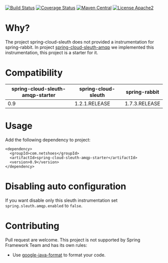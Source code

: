 [![Build Status](https://travis-ci.org/netshoes/spring-cloud-sleuth-amqp-starter.svg?branch=master)](https://travis-ci.org/netshoes/spring-cloud-sleuth-amqp-starter)
[![Coverage Status](https://coveralls.io/repos/netshoes/spring-cloud-sleuth-amqp-starter/badge.svg?branch=master&service=github)](https://coveralls.io/github/netshoes/spring-cloud-sleuth-amqp-starter?branch=master)
[![Maven Central](https://maven-badges.herokuapp.com/maven-central/com.netshoes/spring-cloud-sleuth-amqp-starter/badge.svg)](https://maven-badges.herokuapp.com/maven-central/com.netshoes/spring-cloud-sleuth-amqp-starter)
[![License Apache2](https://img.shields.io/hexpm/l/plug.svg)](http://www.apache.org/licenses/LICENSE-2.0)

# Why?
The project spring-cloud-sleuth does not provided a instrumentation for spring-rabbit. In project 
[spring-cloud-sleuth-amqp](https://github.com/netshoes/spring-cloud-sleuth-amqp) we implemented this 
instrumentation, this project is a starter for it.

# Compatibility
| spring-cloud-sleuth-amqp-starter  | spring-cloud-sleuth | spring-rabbit |
| --------------------------------- | ------------------- | ------------- |
| 0.9                               | 1.2.1.RELEASE       | 1.7.3.RELEASE |

# Usage
Add the following dependency to project:
```
<dependency>
  <groupId>com.netshoes</groupId>
  <artifactId>spring-cloud-sleuth-amqp-starter</artifactId>
  <version>0.9</version>
</dependency>
```

# Disabling auto configuration
If you want disable only this sleuth instrumentation set `spring.sleuth.amqp.enabled` to `false`.


# Contributing
Pull request are welcome. This project is not supported by Spring Framework Team and has its own rules:
* Use [google-java-format](https://github.com/google/google-java-format) to format your code.